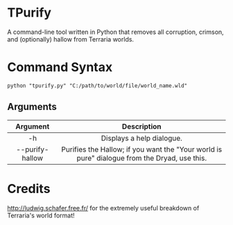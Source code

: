 # TPurify
A command-line tool written in Python that removes all corruption, crimson, and (optionally) hallow from Terraria worlds.

# Command Syntax
`python "tpurify.py" "C:/path/to/world/file/world_name.wld"`

## Arguments
|     Argument    |                   Description                   |
|:---------------:|:-----------------------------------------------:|
| -h              | Displays a help dialogue.                       |
| --purify-hallow | Purifies the Hallow; if you want the "Your world is pure" dialogue from the Dryad, use this.           |

# Credits
http://ludwig.schafer.free.fr/ for the extremely useful breakdown of Terraria's world format!
